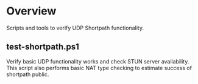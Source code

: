 # Overview

Scripts and tools to verify UDP Shortpath functionality.

## test-shortpath.ps1

Verify basic UDP functionality works and check STUN server availability. This script also performs basic NAT type checking to estimate success of shortpath public.